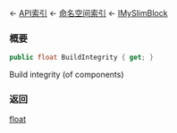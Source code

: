 ← [API索引](Api-Index) ← [命名空间索引](Namespace-Index) ← [IMySlimBlock](VRage.Game.ModAPI.Ingame.IMySlimBlock)

### 概要

```csharp
public float BuildIntegrity { get; }
```

Build integrity (of components)

### 返回

[float](https://docs.microsoft.com/en-us/dotnet/api/System.Single?view=netframework-4.6)


